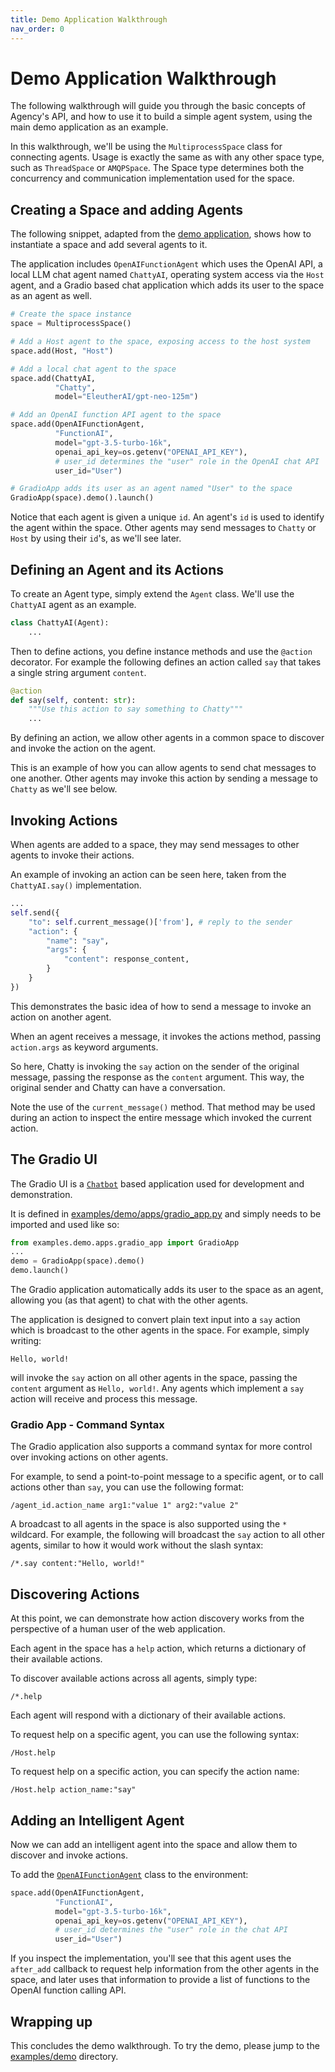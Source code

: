 ```yaml
---
title: Demo Application Walkthrough
nav_order: 0
---
```


# Demo Application Walkthrough

The following walkthrough will guide you through the basic concepts of Agency's
API, and how to use it to build a simple agent system, using the main demo
application as an example.

In this walkthrough, we'll be using the `MultiprocessSpace` class for connecting
agents. Usage is exactly the same as with any other space type, such as
`ThreadSpace` or `AMQPSpace`. The Space type determines both the concurrency and
communication implementation used for the space.

## Creating a Space and adding Agents

The following snippet, adapted from the [demo
application](https://github.com/operand/agency/tree/main/examples/demo/), shows
how to instantiate a space and add several agents to it.

The application includes `OpenAIFunctionAgent` which uses the OpenAI API, a
local LLM chat agent named `ChattyAI`, operating system access via the `Host`
agent, and a Gradio based chat application which adds its user to the space as
an agent as well.

```python
# Create the space instance
space = MultiprocessSpace()

# Add a Host agent to the space, exposing access to the host system
space.add(Host, "Host")

# Add a local chat agent to the space
space.add(ChattyAI,
          "Chatty",
          model="EleutherAI/gpt-neo-125m")

# Add an OpenAI function API agent to the space
space.add(OpenAIFunctionAgent,
          "FunctionAI",
          model="gpt-3.5-turbo-16k",
          openai_api_key=os.getenv("OPENAI_API_KEY"),
          # user_id determines the "user" role in the OpenAI chat API
          user_id="User")

# GradioApp adds its user as an agent named "User" to the space
GradioApp(space).demo().launch()
```

Notice that each agent is given a unique `id`. An agent's `id` is used to
identify the agent within the space. Other agents may send messages to `Chatty`
or `Host` by using their `id`'s, as we'll see later.

## Defining an Agent and its Actions

To create an Agent type, simply extend the `Agent` class. We'll use the
`ChattyAI` agent as an example.

```python
class ChattyAI(Agent):
    ...
```

Then to define actions, you define instance methods and use the `@action`
decorator. For example the following defines an action called `say` that takes a
single string argument `content`.

```python
@action
def say(self, content: str):
    """Use this action to say something to Chatty"""
    ...
```

By defining an action, we allow other agents in a common space to discover and
invoke the action on the agent.

This is an example of how you can allow agents to send chat messages to one
another. Other agents may invoke this action by sending a message to `Chatty`
as we'll see below.


## Invoking Actions

When agents are added to a space, they may send messages to other agents to
invoke their actions.

An example of invoking an action can be seen here, taken from the
`ChattyAI.say()` implementation.

```python
...
self.send({
    "to": self.current_message()['from'], # reply to the sender
    "action": {
        "name": "say",
        "args": {
            "content": response_content,
        }
    }
})
```

This demonstrates the basic idea of how to send a message to invoke an action
on another agent.

When an agent receives a message, it invokes the actions method, passing
`action.args` as keyword arguments.

So here, Chatty is invoking the `say` action on the sender of the original
message, passing the response as the `content` argument. This way, the original
sender and Chatty can have a conversation.

Note the use of the `current_message()` method. That method may be used during
an action to inspect the entire message which invoked the current action.


## The Gradio UI

The Gradio UI is a [`Chatbot`](https://www.gradio.app/docs/chatbot) based
application used for development and demonstration.

It is defined in
[examples/demo/apps/gradio_app.py](https://github.com/operand/agency/tree/main/examples/demo/apps/gradio_app.py)
and simply needs to be imported and used like so:

```python
from examples.demo.apps.gradio_app import GradioApp
...
demo = GradioApp(space).demo()
demo.launch()
```

The Gradio application automatically adds its user to the space as an agent,
allowing you (as that agent) to chat with the other agents.

The application is designed to convert plain text input into a `say` action
which is broadcast to the other agents in the space. For example, simply
writing:

```
Hello, world!
```

will invoke the `say` action on all other agents in the space, passing the
`content` argument as `Hello, world!`. Any agents which implement a `say` action
will receive and process this message.


### Gradio App - Command Syntax

The Gradio application also supports a command syntax for more control over
invoking actions on other agents.

For example, to send a point-to-point message to a specific agent, or to call
actions other than `say`, you can use the following format:

```
/agent_id.action_name arg1:"value 1" arg2:"value 2"
```

A broadcast to all agents in the space is also supported using the `*` wildcard.
For example, the following will broadcast the `say` action to all other agents,
similar to how it would work without the slash syntax:

```
/*.say content:"Hello, world!"
```

## Discovering Actions

At this point, we can demonstrate how action discovery works from the
perspective of a human user of the web application.

Each agent in the space has a `help` action, which returns a dictionary of their
available actions.

To discover available actions across all agents, simply type:
```
/*.help
```

Each agent will respond with a dictionary of their available actions.

To request help on a specific agent, you can use the following syntax:
```
/Host.help
```

To request help on a specific action, you can specify the action name:
```
/Host.help action_name:"say"
```


## Adding an Intelligent Agent

Now we can add an intelligent agent into the space and allow them to discover
and invoke actions.

To add the [`OpenAIFunctionAgent`](https://github.com/operand/agency/tree/main/agency/agents/demo_agent.py) class to the
environment:

```python
space.add(OpenAIFunctionAgent,
          "FunctionAI",
          model="gpt-3.5-turbo-16k",
          openai_api_key=os.getenv("OPENAI_API_KEY"),
          # user_id determines the "user" role in the chat API
          user_id="User")
```

If you inspect the implementation, you'll see that this agent uses the
`after_add` callback to request help information from the other agents in the
space, and later uses that information to provide a list of functions to the
OpenAI function calling API.

## Wrapping up

This concludes the demo walkthrough. To try the demo, please jump to the
[examples/demo](https://github.com/operand/agency/tree/main/examples/demo/)
directory.
